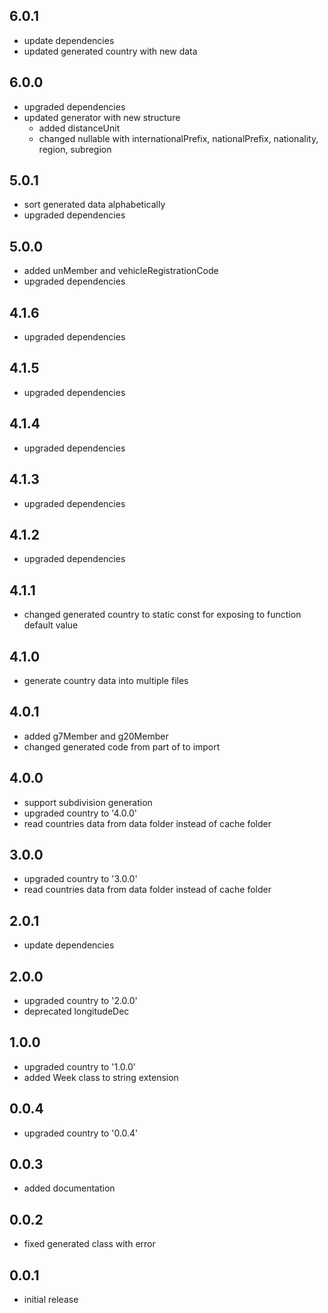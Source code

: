 ## 6.0.1

* update dependencies
* updated generated country with new data

## 6.0.0

* upgraded dependencies
* updated generator with new structure
    - added distanceUnit
    - changed nullable with internationalPrefix, nationalPrefix, nationality, region, subregion

## 5.0.1

* sort generated data alphabetically
* upgraded dependencies

## 5.0.0

* added unMember and vehicleRegistrationCode
* upgraded dependencies

## 4.1.6

* upgraded dependencies

## 4.1.5

* upgraded dependencies

## 4.1.4

* upgraded dependencies

## 4.1.3

* upgraded dependencies

## 4.1.2

* upgraded dependencies

## 4.1.1

* changed generated country to static const for exposing to function default value

## 4.1.0

* generate country data into multiple files

## 4.0.1

* added g7Member and g20Member
* changed generated code from part of to import

## 4.0.0

* support subdivision generation
* upgraded country to '4.0.0'
* read countries data from data folder instead of cache folder

## 3.0.0

* upgraded country to '3.0.0'
* read countries data from data folder instead of cache folder

## 2.0.1

* update dependencies

## 2.0.0

* upgraded country to '2.0.0'
* deprecated longitudeDec

## 1.0.0

* upgraded country to '1.0.0'
* added Week class to string extension

## 0.0.4

* upgraded country to '0.0.4'

## 0.0.3

* added documentation

## 0.0.2

* fixed generated class with error

## 0.0.1

* initial release
